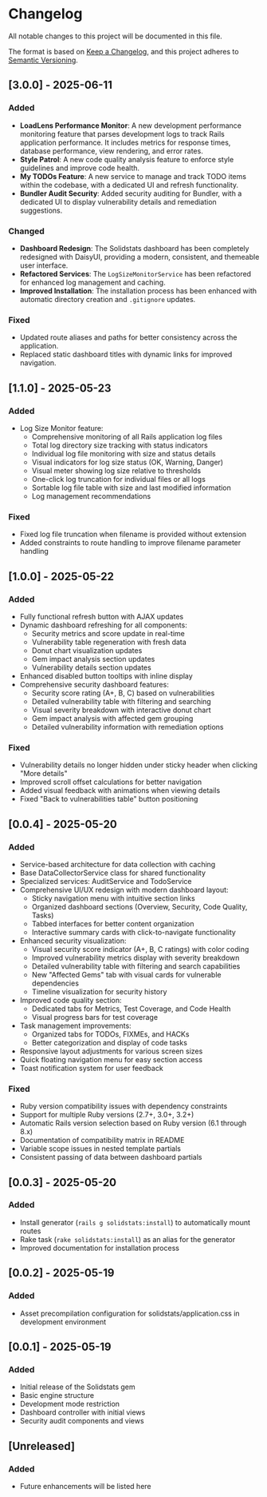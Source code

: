 # Changelog

All notable changes to this project will be documented in this file.

The format is based on [Keep a Changelog](https://keepachangelog.com/en/1.0.0/),
and this project adheres to [Semantic Versioning](https://semver.org/spec/v2.0.0.html).

## [3.0.0] - 2025-06-11

### Added
- **LoadLens Performance Monitor**: A new development performance monitoring feature that parses development logs to track Rails application performance. It includes metrics for response times, database performance, view rendering, and error rates.
- **Style Patrol**: A new code quality analysis feature to enforce style guidelines and improve code health.
- **My TODOs Feature**: A new service to manage and track TODO items within the codebase, with a dedicated UI and refresh functionality.
- **Bundler Audit Security**: Added security auditing for Bundler, with a dedicated UI to display vulnerability details and remediation suggestions.

### Changed
- **Dashboard Redesign**: The Solidstats dashboard has been completely redesigned with DaisyUI, providing a modern, consistent, and themeable user interface.
- **Refactored Services**: The `LogSizeMonitorService` has been refactored for enhanced log management and caching.
- **Improved Installation**: The installation process has been enhanced with automatic directory creation and `.gitignore` updates.

### Fixed
- Updated route aliases and paths for better consistency across the application.
- Replaced static dashboard titles with dynamic links for improved navigation.

## [1.1.0] - 2025-05-23

### Added
- Log Size Monitor feature:
  - Comprehensive monitoring of all Rails application log files
  - Total log directory size tracking with status indicators
  - Individual log file monitoring with size and status details
  - Visual indicators for log size status (OK, Warning, Danger)
  - Visual meter showing log size relative to thresholds
  - One-click log truncation for individual files or all logs
  - Sortable log file table with size and last modified information
  - Log management recommendations

### Fixed
- Fixed log file truncation when filename is provided without extension
- Added constraints to route handling to improve filename parameter handling

## [1.0.0] - 2025-05-22

### Added
- Fully functional refresh button with AJAX updates
- Dynamic dashboard refreshing for all components:
  - Security metrics and score update in real-time
  - Vulnerability table regeneration with fresh data
  - Donut chart visualization updates
  - Gem impact analysis section updates
  - Vulnerability details section updates
- Enhanced disabled button tooltips with inline display
- Comprehensive security dashboard features:
  - Security score rating (A+, B, C) based on vulnerabilities
  - Detailed vulnerability table with filtering and searching
  - Visual severity breakdown with interactive donut chart
  - Gem impact analysis with affected gem grouping
  - Detailed vulnerability information with remediation options

### Fixed
- Vulnerability details no longer hidden under sticky header when clicking "More details"
- Improved scroll offset calculations for better navigation
- Added visual feedback with animations when viewing details
- Fixed "Back to vulnerabilities table" button positioning

## [0.0.4] - 2025-05-20

### Added
- Service-based architecture for data collection with caching
- Base DataCollectorService class for shared functionality
- Specialized services: AuditService and TodoService
- Comprehensive UI/UX redesign with modern dashboard layout:
  - Sticky navigation menu with intuitive section links
  - Organized dashboard sections (Overview, Security, Code Quality, Tasks)
  - Tabbed interfaces for better content organization
  - Interactive summary cards with click-to-navigate functionality
- Enhanced security visualization:
  - Visual security score indicator (A+, B, C ratings) with color coding
  - Improved vulnerability metrics display with severity breakdown
  - Detailed vulnerability table with filtering and search capabilities
  - New "Affected Gems" tab with visual cards for vulnerable dependencies
  - Timeline visualization for security history
- Improved code quality section:
  - Dedicated tabs for Metrics, Test Coverage, and Code Health
  - Visual progress bars for test coverage
- Task management improvements:
  - Organized tabs for TODOs, FIXMEs, and HACKs
  - Better categorization and display of code tasks
- Responsive layout adjustments for various screen sizes
- Quick floating navigation menu for easy section access
- Toast notification system for user feedback

### Fixed
- Ruby version compatibility issues with dependency constraints
- Support for multiple Ruby versions (2.7+, 3.0+, 3.2+)
- Automatic Rails version selection based on Ruby version (6.1 through 8.x)
- Documentation of compatibility matrix in README
- Variable scope issues in nested template partials
- Consistent passing of data between dashboard partials

## [0.0.3] - 2025-05-20

### Added
- Install generator (`rails g solidstats:install`) to automatically mount routes
- Rake task (`rake solidstats:install`) as an alias for the generator
- Improved documentation for installation process

## [0.0.2] - 2025-05-19

### Added
- Asset precompilation configuration for solidstats/application.css in development environment

## [0.0.1] - 2025-05-19

### Added
- Initial release of the Solidstats gem
- Basic engine structure
- Development mode restriction
- Dashboard controller with initial views
- Security audit components and views

## [Unreleased]

### Added
- Future enhancements will be listed here
